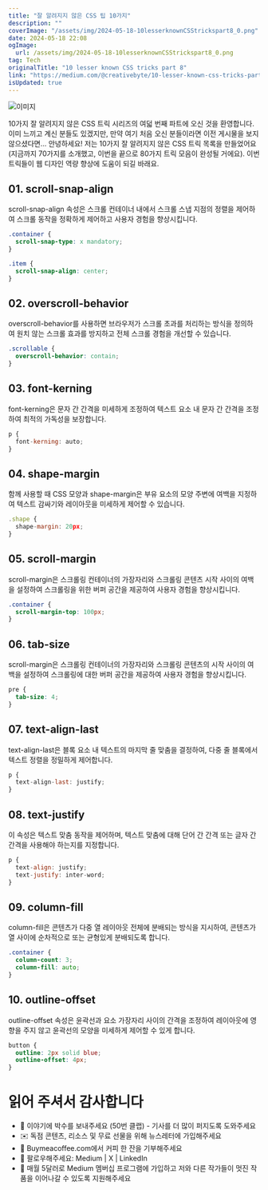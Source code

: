 ```yaml
---
title: "잘 알려지지 않은 CSS 팁 10가지"
description: ""
coverImage: "/assets/img/2024-05-18-10lesserknownCSStrickspart8_0.png"
date: 2024-05-18 22:08
ogImage: 
  url: /assets/img/2024-05-18-10lesserknownCSStrickspart8_0.png
tag: Tech
originalTitle: "10 lesser known CSS tricks part 8"
link: "https://medium.com/@creativebyte/10-lesser-known-css-tricks-part-8-41439222fdeb"
isUpdated: true
---
```





![이미지](/assets/img/2024-05-18-10lesserknownCSStrickspart8_0.png) 

10가지 잘 알려지지 않은 CSS 트릭 시리즈의 여덟 번째 파트에 오신 것을 환영합니다. 이미 느끼고 계신 분들도 있겠지만, 만약 여기 처음 오신 분들이라면 이전 게시물을 보지 않으셨다면... 안녕하세요! 저는 10가지 잘 알려지지 않은 CSS 트릭 목록을 만들었어요 (지금까지 70가지를 소개했고, 이번을 끝으로 80가지 트릭 모음이 완성될 거에요). 이번 트릭들이 웹 디자인 역량 향상에 도움이 되길 바래요.

## 01. scroll-snap-align

scroll-snap-align 속성은 스크롤 컨테이너 내에서 스크롤 스냅 지점의 정렬을 제어하여 스크롤 동작을 정확하게 제어하고 사용자 경험을 향상시킵니다.

<div class="content-ad"></div>

```css
.container {
  scroll-snap-type: x mandatory;
}

.item {
  scroll-snap-align: center;
}
```

## 02. overscroll-behavior

overscroll-behavior를 사용하면 브라우저가 스크롤 초과를 처리하는 방식을 정의하여 원치 않는 스크롤 효과를 방지하고 전체 스크롤 경험을 개선할 수 있습니다.

```css
.scrollable {
  overscroll-behavior: contain;
}
```

<div class="content-ad"></div>

## 03. font-kerning

font-kerning은 문자 간 간격을 미세하게 조정하여 텍스트 요소 내 문자 간 간격을 조정하여 최적의 가독성을 보장합니다.

```js
p {
  font-kerning: auto;
}
```

## 04. shape-margin

<div class="content-ad"></div>

함께 사용할 때 CSS 모양과 shape-margin은 부유 요소의 모양 주변에 여백을 지정하여 텍스트 감싸기와 레이아웃을 미세하게 제어할 수 있습니다.

```js
.shape {
  shape-margin: 20px;
}
```

## 05. scroll-margin

scroll-margin은 스크롤링 컨테이너의 가장자리와 스크롤링 콘텐츠 시작 사이의 여백을 설정하여 스크롤링을 위한 버퍼 공간을 제공하여 사용자 경험을 향상시킵니다.

<div class="content-ad"></div>

```css
.container {
  scroll-margin-top: 100px;
}
```

## 06. tab-size

scroll-margin은 스크롤링 컨테이너의 가장자리와 스크롤링 콘텐츠의 시작 사이의 여백을 설정하여 스크롤링에 대한 버퍼 공간을 제공하여 사용자 경험을 향상시킵니다.

```css
pre {
  tab-size: 4;
}
```

<div class="content-ad"></div>

## 07. text-align-last

text-align-last은 블록 요소 내 텍스트의 마지막 줄 맞춤을 결정하여, 다중 줄 블록에서 텍스트 정렬을 정밀하게 제어합니다.

```js
p {
  text-align-last: justify;
}
```

## 08. text-justify

<div class="content-ad"></div>

이 속성은 텍스트 맞춤 동작을 제어하며, 텍스트 맞춤에 대해 단어 간 간격 또는 글자 간 간격을 사용해야 하는지를 지정합니다.

```js
p {
  text-align: justify;
  text-justify: inter-word;
}
```

## 09. column-fill

column-fill은 콘텐츠가 다중 열 레이아웃 전체에 분배되는 방식을 지시하여, 콘텐츠가 열 사이에 순차적으로 또는 균형있게 분배되도록 합니다.

<div class="content-ad"></div>

```css
.container {
  column-count: 3;
  column-fill: auto;
}
```

## 10. outline-offset

outline-offset 속성은 윤곽선과 요소 가장자리 사이의 간격을 조정하여 레이아웃에 영향을 주지 않고 윤곽선의 모양을 미세하게 제어할 수 있게 합니다.

```css
button {
  outline: 2px solid blue;
  outline-offset: 4px;
}
```

<div class="content-ad"></div>

# 읽어 주셔서 감사합니다

- 👏 이야기에 박수를 보내주세요 (50번 클랩) - 기사를 더 많이 퍼지도록 도와주세요
- ✉️ 독점 콘텐츠, 리소스 및 무료 선물을 위해 뉴스레터에 가입해주세요
- 🤝 Buymeacoffee.com에서 커피 한 잔을 기부해주세요
- 🔔 팔로우해주세요: Medium | X | LinkedIn
- 📝  매월 5달러로 Medium 멤버십 프로그램에 가입하고 저와 다른 작가들이 멋진 작품을 이어나갈 수 있도록 지원해주세요